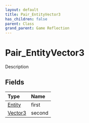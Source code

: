 ```yaml
---
layout: default
title: Pair_EntityVector3
has_children: false
parent: Class
grand_parent: Game Reflection
---
```

# Pair_EntityVector3
Description 

## Fields

| Type | Name |
|:----------|:--------------|
| [Entity](/riftbreaker-wiki/docs/game-reflection/classes/entity/) | first |
| [Vector3](/riftbreaker-wiki/docs/game-reflection/classes/vector3/) | second |


